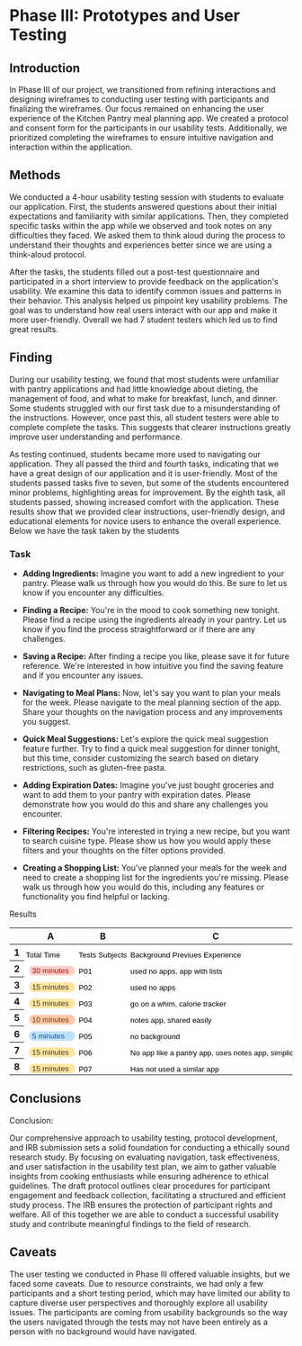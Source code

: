 # Phase III: Prototypes and User Testing

## Introduction

In Phase III of our project, we transitioned from refining interactions and designing wireframes to conducting user testing with participants and finalizing the wireframes. Our focus remained on enhancing the user experience of the Kitchen Pantry meal planning app. We created a protocol and consent form for the participants in our usability tests. Additionally, we prioritized completing the wireframes to ensure intuitive navigation and interaction within the application.

## Methods

We conducted a 4-hour usability testing session with students to evaluate our application. First, the students answered questions about their initial expectations and familiarity with similar applications. Then, they completed specific tasks within the app while we observed and took notes on any difficulties they faced. We asked them to think aloud during the process to understand their thoughts and experiences better since we are using a think-aloud protocol.

After the tasks, the students filled out a post-test questionnaire and participated in a short interview to provide feedback on the application's usability. We examine this data to identify common issues and patterns in their behavior. This analysis helped us pinpoint key usability problems. The goal was to understand how real users interact with our app and make it more user-friendly. Overall we had 7 student testers which led us to find great results.


## Finding 

During our usability testing, we found that most students were unfamiliar with pantry applications and had little knowledge about dieting, the management of food, and what to make for breakfast, lunch, and dinner. Some students struggled with our first task due to a misunderstanding of the instructions. However, once past this, all student testers were able to complete complete the tasks. This suggests that clearer instructions greatly improve user understanding and performance.

As testing continued, students became more used to navigating our application. They all passed the third and fourth tasks, indicating that we have a great design of our application and it is user-friendly. Most of the students passed tasks five to seven, but some of the students encountered minor problems, highlighting areas for improvement. By the eighth task, all students passed, showing increased comfort with the application. These results show that we provided clear instructions, user-friendly design, and educational elements for novice users to enhance the overall experience. Below we have the task taken by the students 

### Task
- **Adding Ingredients:**
  Imagine you want to add a new ingredient to your pantry. Please walk us through how you would do this. Be sure to let us know if you encounter any difficulties.

- **Finding a Recipe:**
  You're in the mood to cook something new tonight. Please find a recipe using the ingredients already in your pantry. Let us know if you find the process straightforward or if there are any challenges.

- **Saving a Recipe:**
  After finding a recipe you like, please save it for future reference. We're interested in how intuitive you find the saving feature and if you encounter any issues.

- **Navigating to Meal Plans:**
  Now, let's say you want to plan your meals for the week. Please navigate to the meal planning section of the app. Share your thoughts on the navigation process and any improvements you suggest.

- **Quick Meal Suggestions:**
  Let's explore the quick meal suggestion feature further. Try to find a quick meal suggestion for dinner tonight, but this time, consider customizing the search based on dietary restrictions, such as gluten-free pasta.

- **Adding Expiration Dates:**
  Imagine you've just bought groceries and want to add them to your pantry with expiration dates. Please demonstrate how you would do this and share any challenges you encounter.

- **Filtering Recipes:**
  You're interested in trying a new recipe, but you want to search cuisine type. Please show us how you would apply these filters and your thoughts on the filter options provided.

- **Creating a Shopping List:**
  You've planned your meals for the week and need to create a shopping list for the ingredients you're missing. Please walk us through how you would do this, including any features or functionality you find helpful or lacking.



Results
<meta http-equiv="Content-Type" content="text/html; charset=utf-8"><link type="text/css" rel="stylesheet" href="resources/sheet.css" >
<style type="text/css">.ritz .waffle a { color: inherit; }.ritz .waffle .s1{text-overflow: ellipsis;overflow: hidden;vertical-align: top;display: inline-block;height: fit-content;border-radius: 8px;}.ritz .waffle .s0{background-color:#ffffff;text-align:left;color:#000000;font-family:'Arial';font-size:10pt;vertical-align:bottom;white-space:nowrap;direction:ltr;padding:2px 3px 2px 3px;}</style><div class="ritz grid-container" dir="ltr"><table class="waffle" cellspacing="0" cellpadding="0"><thead><tr><th class="row-header freezebar-origin-ltr"></th><th id="0C0" style="width:100px;" class="column-headers-background">A</th><th id="0C1" style="width:100px;" class="column-headers-background">B</th><th id="0C2" style="width:351px;" class="column-headers-background">C</th><th id="0C3" style="width:260px;" class="column-headers-background">D</th><th id="0C4" style="width:100px;" class="column-headers-background">E</th><th id="0C5" style="width:100px;" class="column-headers-background">F</th><th id="0C6" style="width:286px;" class="column-headers-background">G</th><th id="0C7" style="width:100px;" class="column-headers-background">H</th><th id="0C8" style="width:100px;" class="column-headers-background">I</th><th id="0C9" style="width:287px;" class="column-headers-background">J</th><th id="0C10" style="width:100px;" class="column-headers-background">K</th><th id="0C11" style="width:100px;" class="column-headers-background">L</th><th id="0C12" style="width:264px;" class="column-headers-background">M</th><th id="0C13" style="width:100px;" class="column-headers-background">N</th><th id="0C14" style="width:100px;" class="column-headers-background">O</th><th id="0C15" style="width:270px;" class="column-headers-background">P</th><th id="0C16" style="width:100px;" class="column-headers-background">Q</th><th id="0C17" style="width:100px;" class="column-headers-background">R</th><th id="0C18" style="width:302px;" class="column-headers-background">S</th><th id="0C19" style="width:100px;" class="column-headers-background">T</th><th id="0C20" style="width:100px;" class="column-headers-background">U</th><th id="0C21" style="width:281px;" class="column-headers-background">V</th><th id="0C22" style="width:100px;" class="column-headers-background">W</th><th id="0C23" style="width:100px;" class="column-headers-background">X</th><th id="0C24" style="width:279px;" class="column-headers-background">Y</th><th id="0C25" style="width:100px;" class="column-headers-background">Z</th><th id="0C26" style="width:100px;" class="column-headers-background">AA</th></tr></thead><tbody><tr style="height: 20px"><th id="0R0" style="height: 20px;" class="row-headers-background"><div class="row-header-wrapper" style="line-height: 20px">1</div></th><td class="s0" dir="ltr">Total Time</td><td class="s0" dir="ltr">Tests Subjects </td><td class="s0" dir="ltr">Background Previues Experience </td><td class="s0" dir="ltr">Task 1 Notes</td><td class="s0" dir="ltr">Tests 1 Success</td><td class="s0" dir="ltr">Task 1 Rating</td><td class="s0" dir="ltr">Task 2 Notes</td><td class="s0" dir="ltr">Tests 2 Success</td><td class="s0" dir="ltr">Task 2 Rating</td><td class="s0" dir="ltr">Task 3 Notes</td><td class="s0" dir="ltr">Tests 3 Success</td><td class="s0" dir="ltr">Task 3 Rating</td><td class="s0" dir="ltr">Task 4 Notes</td><td class="s0" dir="ltr">Tests 4 Success</td><td class="s0" dir="ltr">Task 4 Rating</td><td class="s0" dir="ltr">Task 5 Notes</td><td class="s0" dir="ltr">Tests 5 Success</td><td class="s0" dir="ltr">Task 5 Rating</td><td class="s0" dir="ltr">Task 6 Notes</td><td class="s0" dir="ltr">Tests 6 Success</td><td class="s0" dir="ltr">Task 6 Rating</td><td class="s0" dir="ltr">Task 7 Notes</td><td class="s0" dir="ltr">Tests 7 Success</td><td class="s0" dir="ltr">Task 7 Rating</td><td class="s0" dir="ltr">Task 8 Notes</td><td class="s0" dir="ltr">Tests 8 Success</td><td class="s0" dir="ltr">Task 8 Rating</td></tr><tr style="height: 20px"><th id="0R1" style="height: 20px;" class="row-headers-background"><div class="row-header-wrapper" style="line-height: 20px">2</div></th><td class="s0" dir="ltr"><span class="s1" style="background-color: #ffcfc9; color: #b10202; width: 72.0px; max-width: 72.0px; margin-left: 6.0px;  padding: 1.0px 5.0px 1.0px 5.0px ; ">30 minutes </span></td><td class="s0" dir="ltr">P01</td><td class="s0" dir="ltr">used no apps, app with lists</td><td class="s0 softmerge" dir="ltr"><div class="softmerge-inner" style="width:257px;left:-1px">didn&#39;t understand instruction, could not find button</div></td><td class="s0" dir="ltr"><span class="s1" style="background-color: #d4edbc; color: #11734b; width: 72.0px; max-width: 72.0px; margin-left: 6.0px;  padding: 1.0px 5.0px 1.0px 5.0px ; ">Success</span></td><td class="s0" dir="ltr"><span class="s1" style="background-color: #ffc8aa; color: #753800; width: 72.0px; max-width: 72.0px; margin-left: 6.0px;  padding: 1.0px 5.0px 1.0px 5.0px ; ">2 Somewhat Difficult</span></td><td class="s0" dir="ltr">N/A</td><td class="s0" dir="ltr"><span class="s1" style="background-color: #d4edbc; color: #11734b; width: 72.0px; max-width: 72.0px; margin-left: 6.0px;  padding: 1.0px 5.0px 1.0px 5.0px ; ">Success</span></td><td class="s0" dir="ltr"><span class="s1" style="background-color: #c6dbe1; color: #215a6c; width: 72.0px; max-width: 72.0px; margin-left: 6.0px;  padding: 1.0px 5.0px 1.0px 5.0px ; ">4 somewhat easy</span></td><td class="s0" dir="ltr">N/A</td><td class="s0" dir="ltr"><span class="s1" style="background-color: #d4edbc; color: #11734b; width: 72.0px; max-width: 72.0px; margin-left: 6.0px;  padding: 1.0px 5.0px 1.0px 5.0px ; ">Success</span></td><td class="s0" dir="ltr"><span class="s1" style="background-color: #bfe1f6; color: #0a53a8; width: 72.0px; max-width: 72.0px; margin-left: 6.0px;  padding: 1.0px 5.0px 1.0px 5.0px ; ">5 easy</span></td><td class="s0" dir="ltr">N/A</td><td class="s0" dir="ltr"><span class="s1" style="background-color: #d4edbc; color: #11734b; width: 72.0px; max-width: 72.0px; margin-left: 6.0px;  padding: 1.0px 5.0px 1.0px 5.0px ; ">Success</span></td><td class="s0" dir="ltr"><span class="s1" style="background-color: #ffe5a0; color: #473821; width: 72.0px; max-width: 72.0px; margin-left: 6.0px;  padding: 1.0px 5.0px 1.0px 5.0px ; ">3 okay</span></td><td class="s0" dir="ltr">N/A</td><td class="s0" dir="ltr"><span class="s1" style="background-color: #b10202; color: #ffcfc9; width: 72.0px; max-width: 72.0px; margin-left: 6.0px;  padding: 1.0px 5.0px 1.0px 5.0px ; ">Fail</span></td><td class="s0" dir="ltr"><span class="s1" style="background-color: #ffcfc9; color: #b10202; width: 72.0px; max-width: 72.0px; margin-left: 6.0px;  padding: 1.0px 5.0px 1.0px 5.0px ; ">1 Very Difficult</span></td><td class="s0" dir="ltr">not wired in yet</td><td class="s0" dir="ltr"><span class="s1" style="background-color: #b10202; color: #ffcfc9; width: 72.0px; max-width: 72.0px; margin-left: 6.0px;  padding: 1.0px 5.0px 1.0px 5.0px ; ">Fail</span></td><td class="s0" dir="ltr"><span class="s1" style="background-color: #ffcfc9; color: #b10202; width: 72.0px; max-width: 72.0px; margin-left: 6.0px;  padding: 1.0px 5.0px 1.0px 5.0px ; ">1 Very Difficult</span></td><td class="s0" dir="ltr">search bar not active</td><td class="s0" dir="ltr"><span class="s1" style="background-color: #b10202; color: #ffcfc9; width: 72.0px; max-width: 72.0px; margin-left: 6.0px;  padding: 1.0px 5.0px 1.0px 5.0px ; ">Fail</span></td><td class="s0" dir="ltr"><span class="s1" style="background-color: #ffe5a0; color: #473821; width: 72.0px; max-width: 72.0px; margin-left: 6.0px;  padding: 1.0px 5.0px 1.0px 5.0px ; ">3 okay</span></td><td class="s0" dir="ltr">N/A</td><td class="s0" dir="ltr"><span class="s1" style="background-color: #d4edbc; color: #11734b; width: 72.0px; max-width: 72.0px; margin-left: 6.0px;  padding: 1.0px 5.0px 1.0px 5.0px ; ">Success</span></td><td class="s0" dir="ltr"><span class="s1" style="background-color: #ffe5a0; color: #473821; width: 72.0px; max-width: 72.0px; margin-left: 6.0px;  padding: 1.0px 5.0px 1.0px 5.0px ; ">3 okay</span></td></tr><tr style="height: 20px"><th id="0R2" style="height: 20px;" class="row-headers-background"><div class="row-header-wrapper" style="line-height: 20px">3</div></th><td class="s0" dir="ltr"><span class="s1" style="background-color: #ffe5a0; color: #473821; width: 72.0px; max-width: 72.0px; margin-left: 6.0px;  padding: 1.0px 5.0px 1.0px 5.0px ; ">15 minutes </span></td><td class="s0" dir="ltr">P02</td><td class="s0" dir="ltr">used no apps</td><td class="s0" dir="ltr">N/A</td><td class="s0" dir="ltr"><span class="s1" style="background-color: #d4edbc; color: #11734b; width: 72.0px; max-width: 72.0px; margin-left: 6.0px;  padding: 1.0px 5.0px 1.0px 5.0px ; ">Success</span></td><td class="s0" dir="ltr"><span class="s1" style="background-color: #c6dbe1; color: #215a6c; width: 72.0px; max-width: 72.0px; margin-left: 6.0px;  padding: 1.0px 5.0px 1.0px 5.0px ; ">4 somewhat easy</span></td><td class="s0" dir="ltr">N/A</td><td class="s0" dir="ltr"><span class="s1" style="background-color: #d4edbc; color: #11734b; width: 72.0px; max-width: 72.0px; margin-left: 6.0px;  padding: 1.0px 5.0px 1.0px 5.0px ; ">Success</span></td><td class="s0" dir="ltr"><span class="s1" style="background-color: #bfe1f6; color: #0a53a8; width: 72.0px; max-width: 72.0px; margin-left: 6.0px;  padding: 1.0px 5.0px 1.0px 5.0px ; ">5 easy</span></td><td class="s0" dir="ltr">N/A</td><td class="s0" dir="ltr"><span class="s1" style="background-color: #d4edbc; color: #11734b; width: 72.0px; max-width: 72.0px; margin-left: 6.0px;  padding: 1.0px 5.0px 1.0px 5.0px ; ">Success</span></td><td class="s0" dir="ltr"><span class="s1" style="background-color: #c6dbe1; color: #215a6c; width: 72.0px; max-width: 72.0px; margin-left: 6.0px;  padding: 1.0px 5.0px 1.0px 5.0px ; ">4 somewhat easy</span></td><td class="s0" dir="ltr">N/A</td><td class="s0" dir="ltr"><span class="s1" style="background-color: #d4edbc; color: #11734b; width: 72.0px; max-width: 72.0px; margin-left: 6.0px;  padding: 1.0px 5.0px 1.0px 5.0px ; ">Success</span></td><td class="s0" dir="ltr"><span class="s1" style="background-color: #bfe1f6; color: #0a53a8; width: 72.0px; max-width: 72.0px; margin-left: 6.0px;  padding: 1.0px 5.0px 1.0px 5.0px ; ">5 easy</span></td><td class="s0" dir="ltr">user error</td><td class="s0" dir="ltr"><span class="s1" style="background-color: #d4edbc; color: #11734b; width: 72.0px; max-width: 72.0px; margin-left: 6.0px;  padding: 1.0px 5.0px 1.0px 5.0px ; ">Success</span></td><td class="s0" dir="ltr"><span class="s1" style="background-color: #c6dbe1; color: #215a6c; width: 72.0px; max-width: 72.0px; margin-left: 6.0px;  padding: 1.0px 5.0px 1.0px 5.0px ; ">4 somewhat easy</span></td><td class="s0" dir="ltr">N/A</td><td class="s0" dir="ltr"><span class="s1" style="background-color: #d4edbc; color: #11734b; width: 72.0px; max-width: 72.0px; margin-left: 6.0px;  padding: 1.0px 5.0px 1.0px 5.0px ; ">Success</span></td><td class="s0" dir="ltr"><span class="s1" style="background-color: #bfe1f6; color: #0a53a8; width: 72.0px; max-width: 72.0px; margin-left: 6.0px;  padding: 1.0px 5.0px 1.0px 5.0px ; ">5 easy</span></td><td class="s0" dir="ltr">search not working</td><td class="s0" dir="ltr"><span class="s1" style="background-color: #b10202; color: #ffcfc9; width: 72.0px; max-width: 72.0px; margin-left: 6.0px;  padding: 1.0px 5.0px 1.0px 5.0px ; ">Fail</span></td><td class="s0" dir="ltr"><span class="s1" style="background-color: #ffcfc9; color: #b10202; width: 72.0px; max-width: 72.0px; margin-left: 6.0px;  padding: 1.0px 5.0px 1.0px 5.0px ; ">1 Very Difficult</span></td><td class="s0" dir="ltr">N/A</td><td class="s0" dir="ltr"><span class="s1" style="background-color: #d4edbc; color: #11734b; width: 72.0px; max-width: 72.0px; margin-left: 6.0px;  padding: 1.0px 5.0px 1.0px 5.0px ; ">Success</span></td><td class="s0" dir="ltr"><span class="s1" style="background-color: #bfe1f6; color: #0a53a8; width: 72.0px; max-width: 72.0px; margin-left: 6.0px;  padding: 1.0px 5.0px 1.0px 5.0px ; ">5 easy</span></td></tr><tr style="height: 20px"><th id="0R3" style="height: 20px;" class="row-headers-background"><div class="row-header-wrapper" style="line-height: 20px">4</div></th><td class="s0" dir="ltr"><span class="s1" style="background-color: #ffe5a0; color: #473821; width: 72.0px; max-width: 72.0px; margin-left: 6.0px;  padding: 1.0px 5.0px 1.0px 5.0px ; ">15 minutes </span></td><td class="s0" dir="ltr">P03</td><td class="s0" dir="ltr">go on a whim, calorie tracker</td><td class="s0" dir="ltr">confusion with buttons</td><td class="s0" dir="ltr"><span class="s1" style="background-color: #d4edbc; color: #11734b; width: 72.0px; max-width: 72.0px; margin-left: 6.0px;  padding: 1.0px 5.0px 1.0px 5.0px ; ">Success</span></td><td class="s0" dir="ltr"><span class="s1" style="background-color: #c6dbe1; color: #215a6c; width: 72.0px; max-width: 72.0px; margin-left: 6.0px;  padding: 1.0px 5.0px 1.0px 5.0px ; ">4 somewhat easy</span></td><td class="s0" dir="ltr">Easy navigation bar</td><td class="s0" dir="ltr"><span class="s1" style="background-color: #d4edbc; color: #11734b; width: 72.0px; max-width: 72.0px; margin-left: 6.0px;  padding: 1.0px 5.0px 1.0px 5.0px ; ">Success</span></td><td class="s0" dir="ltr"><span class="s1" style="background-color: #bfe1f6; color: #0a53a8; width: 72.0px; max-width: 72.0px; margin-left: 6.0px;  padding: 1.0px 5.0px 1.0px 5.0px ; ">5 easy</span></td><td class="s0" dir="ltr">Text easy to read</td><td class="s0" dir="ltr"><span class="s1" style="background-color: #d4edbc; color: #11734b; width: 72.0px; max-width: 72.0px; margin-left: 6.0px;  padding: 1.0px 5.0px 1.0px 5.0px ; ">Success</span></td><td class="s0" dir="ltr"><span class="s1" style="background-color: #bfe1f6; color: #0a53a8; width: 72.0px; max-width: 72.0px; margin-left: 6.0px;  padding: 1.0px 5.0px 1.0px 5.0px ; ">5 easy</span></td><td class="s0" dir="ltr">need to add to meal plam</td><td class="s0" dir="ltr"><span class="s1" style="background-color: #d4edbc; color: #11734b; width: 72.0px; max-width: 72.0px; margin-left: 6.0px;  padding: 1.0px 5.0px 1.0px 5.0px ; ">Success</span></td><td class="s0" dir="ltr"><span class="s1" style="background-color: #c6dbe1; color: #215a6c; width: 72.0px; max-width: 72.0px; margin-left: 6.0px;  padding: 1.0px 5.0px 1.0px 5.0px ; ">4 somewhat easy</span></td><td class="s0" dir="ltr">easy to use</td><td class="s0" dir="ltr"><span class="s1" style="background-color: #d4edbc; color: #11734b; width: 72.0px; max-width: 72.0px; margin-left: 6.0px;  padding: 1.0px 5.0px 1.0px 5.0px ; ">Success</span></td><td class="s0" dir="ltr"><span class="s1" style="background-color: #bfe1f6; color: #0a53a8; width: 72.0px; max-width: 72.0px; margin-left: 6.0px;  padding: 1.0px 5.0px 1.0px 5.0px ; ">5 easy</span></td><td class="s0" dir="ltr">easy</td><td class="s0" dir="ltr"><span class="s1" style="background-color: #d4edbc; color: #11734b; width: 72.0px; max-width: 72.0px; margin-left: 6.0px;  padding: 1.0px 5.0px 1.0px 5.0px ; ">Success</span></td><td class="s0" dir="ltr"><span class="s1" style="background-color: #bfe1f6; color: #0a53a8; width: 72.0px; max-width: 72.0px; margin-left: 6.0px;  padding: 1.0px 5.0px 1.0px 5.0px ; ">5 easy</span></td><td class="s0" dir="ltr">by flavor or mood</td><td class="s0" dir="ltr"><span class="s1" style="background-color: #d4edbc; color: #11734b; width: 72.0px; max-width: 72.0px; margin-left: 6.0px;  padding: 1.0px 5.0px 1.0px 5.0px ; ">Success</span></td><td class="s0" dir="ltr"><span class="s1" style="background-color: #bfe1f6; color: #0a53a8; width: 72.0px; max-width: 72.0px; margin-left: 6.0px;  padding: 1.0px 5.0px 1.0px 5.0px ; ">5 easy</span></td><td class="s0" dir="ltr">needs color</td><td class="s0" dir="ltr"><span class="s1" style="background-color: #d4edbc; color: #11734b; width: 72.0px; max-width: 72.0px; margin-left: 6.0px;  padding: 1.0px 5.0px 1.0px 5.0px ; ">Success</span></td><td class="s0" dir="ltr"><span class="s1" style="background-color: #bfe1f6; color: #0a53a8; width: 72.0px; max-width: 72.0px; margin-left: 6.0px;  padding: 1.0px 5.0px 1.0px 5.0px ; ">5 easy</span></td></tr><tr style="height: 20px"><th id="0R4" style="height: 20px;" class="row-headers-background"><div class="row-header-wrapper" style="line-height: 20px">5</div></th><td class="s0" dir="ltr"><span class="s1" style="background-color: #ffc8aa; color: #753800; width: 72.0px; max-width: 72.0px; margin-left: 6.0px;  padding: 1.0px 5.0px 1.0px 5.0px ; ">10 minutes </span></td><td class="s0" dir="ltr">P04</td><td class="s0" dir="ltr">notes app, shared easily</td><td class="s0" dir="ltr">made sense</td><td class="s0" dir="ltr"><span class="s1" style="background-color: #d4edbc; color: #11734b; width: 72.0px; max-width: 72.0px; margin-left: 6.0px;  padding: 1.0px 5.0px 1.0px 5.0px ; ">Success</span></td><td class="s0" dir="ltr"><span class="s1" style="background-color: #bfe1f6; color: #0a53a8; width: 72.0px; max-width: 72.0px; margin-left: 6.0px;  padding: 1.0px 5.0px 1.0px 5.0px ; ">5 easy</span></td><td class="s0" dir="ltr">wanted mexican</td><td class="s0" dir="ltr"><span class="s1" style="background-color: #d4edbc; color: #11734b; width: 72.0px; max-width: 72.0px; margin-left: 6.0px;  padding: 1.0px 5.0px 1.0px 5.0px ; ">Success</span></td><td class="s0" dir="ltr"><span class="s1" style="background-color: #bfe1f6; color: #0a53a8; width: 72.0px; max-width: 72.0px; margin-left: 6.0px;  padding: 1.0px 5.0px 1.0px 5.0px ; ">5 easy</span></td><td class="s0" dir="ltr">easy to use, confused</td><td class="s0" dir="ltr"><span class="s1" style="background-color: #d4edbc; color: #11734b; width: 72.0px; max-width: 72.0px; margin-left: 6.0px;  padding: 1.0px 5.0px 1.0px 5.0px ; ">Success</span></td><td class="s0" dir="ltr"><span class="s1" style="background-color: #bfe1f6; color: #0a53a8; width: 72.0px; max-width: 72.0px; margin-left: 6.0px;  padding: 1.0px 5.0px 1.0px 5.0px ; ">5 easy</span></td><td class="s0" dir="ltr">button click</td><td class="s0" dir="ltr"><span class="s1" style="background-color: #d4edbc; color: #11734b; width: 72.0px; max-width: 72.0px; margin-left: 6.0px;  padding: 1.0px 5.0px 1.0px 5.0px ; ">Success</span></td><td class="s0" dir="ltr"><span class="s1" style="background-color: #bfe1f6; color: #0a53a8; width: 72.0px; max-width: 72.0px; margin-left: 6.0px;  padding: 1.0px 5.0px 1.0px 5.0px ; ">5 easy</span></td><td class="s0" dir="ltr">gluten free necessary</td><td class="s0" dir="ltr"><span class="s1" style="background-color: #d4edbc; color: #11734b; width: 72.0px; max-width: 72.0px; margin-left: 6.0px;  padding: 1.0px 5.0px 1.0px 5.0px ; ">Success</span></td><td class="s0" dir="ltr"><span class="s1" style="background-color: #bfe1f6; color: #0a53a8; width: 72.0px; max-width: 72.0px; margin-left: 6.0px;  padding: 1.0px 5.0px 1.0px 5.0px ; ">5 easy</span></td><td class="s0" dir="ltr">N/A</td><td class="s0" dir="ltr"><span class="s1" style="background-color: #d4edbc; color: #11734b; width: 72.0px; max-width: 72.0px; margin-left: 6.0px;  padding: 1.0px 5.0px 1.0px 5.0px ; ">Success</span></td><td class="s0" dir="ltr"><span class="s1" style="background-color: #bfe1f6; color: #0a53a8; width: 72.0px; max-width: 72.0px; margin-left: 6.0px;  padding: 1.0px 5.0px 1.0px 5.0px ; ">5 easy</span></td><td class="s0" dir="ltr">wanted Mexican</td><td class="s0" dir="ltr"><span class="s1" style="background-color: #d4edbc; color: #11734b; width: 72.0px; max-width: 72.0px; margin-left: 6.0px;  padding: 1.0px 5.0px 1.0px 5.0px ; ">Success</span></td><td class="s0" dir="ltr"><span class="s1" style="background-color: #bfe1f6; color: #0a53a8; width: 72.0px; max-width: 72.0px; margin-left: 6.0px;  padding: 1.0px 5.0px 1.0px 5.0px ; ">5 easy</span></td><td class="s0" dir="ltr">at top no scrolling</td><td class="s0" dir="ltr"><span class="s1" style="background-color: #d4edbc; color: #11734b; width: 72.0px; max-width: 72.0px; margin-left: 6.0px;  padding: 1.0px 5.0px 1.0px 5.0px ; ">Success</span></td><td class="s0" dir="ltr"><span class="s1" style="background-color: #bfe1f6; color: #0a53a8; width: 72.0px; max-width: 72.0px; margin-left: 6.0px;  padding: 1.0px 5.0px 1.0px 5.0px ; ">5 easy</span></td></tr><tr style="height: 20px"><th id="0R5" style="height: 20px;" class="row-headers-background"><div class="row-header-wrapper" style="line-height: 20px">6</div></th><td class="s0" dir="ltr"><span class="s1" style="background-color: #bfe1f6; color: #0a53a8; width: 72.0px; max-width: 72.0px; margin-left: 6.0px;  padding: 1.0px 5.0px 1.0px 5.0px ; ">5 minutes </span></td><td class="s0" dir="ltr">P05</td><td class="s0" dir="ltr">no background</td><td class="s0" dir="ltr">got stuck</td><td class="s0" dir="ltr"><span class="s1" style="background-color: #b10202; color: #ffcfc9; width: 72.0px; max-width: 72.0px; margin-left: 6.0px;  padding: 1.0px 5.0px 1.0px 5.0px ; ">Fail</span></td><td class="s0" dir="ltr"><span class="s1" style="background-color: #ffcfc9; color: #b10202; width: 72.0px; max-width: 72.0px; margin-left: 6.0px;  padding: 1.0px 5.0px 1.0px 5.0px ; ">1 Very Difficult</span></td><td class="s0" dir="ltr">clicks around, goes through pantry</td><td class="s0" dir="ltr"><span class="s1" style="background-color: #d4edbc; color: #11734b; width: 72.0px; max-width: 72.0px; margin-left: 6.0px;  padding: 1.0px 5.0px 1.0px 5.0px ; ">Success</span></td><td class="s0" dir="ltr"><span class="s1" style="background-color: #c6dbe1; color: #215a6c; width: 72.0px; max-width: 72.0px; margin-left: 6.0px;  padding: 1.0px 5.0px 1.0px 5.0px ; ">4 somewhat easy</span></td><td class="s0" dir="ltr">clicked correctly</td><td class="s0" dir="ltr"><span class="s1" style="background-color: #d4edbc; color: #11734b; width: 72.0px; max-width: 72.0px; margin-left: 6.0px;  padding: 1.0px 5.0px 1.0px 5.0px ; ">Success</span></td><td class="s0" dir="ltr"><span class="s1" style="background-color: #bfe1f6; color: #0a53a8; width: 72.0px; max-width: 72.0px; margin-left: 6.0px;  padding: 1.0px 5.0px 1.0px 5.0px ; ">5 easy</span></td><td class="s0" dir="ltr">navigated correctly</td><td class="s0" dir="ltr"><span class="s1" style="background-color: #d4edbc; color: #11734b; width: 72.0px; max-width: 72.0px; margin-left: 6.0px;  padding: 1.0px 5.0px 1.0px 5.0px ; ">Success</span></td><td class="s0" dir="ltr"><span class="s1" style="background-color: #bfe1f6; color: #0a53a8; width: 72.0px; max-width: 72.0px; margin-left: 6.0px;  padding: 1.0px 5.0px 1.0px 5.0px ; ">5 easy</span></td><td class="s0" dir="ltr">N/A</td><td class="s0" dir="ltr"><span class="s1" style="background-color: #d4edbc; color: #11734b; width: 72.0px; max-width: 72.0px; margin-left: 6.0px;  padding: 1.0px 5.0px 1.0px 5.0px ; ">Success</span></td><td class="s0" dir="ltr"><span class="s1" style="background-color: #bfe1f6; color: #0a53a8; width: 72.0px; max-width: 72.0px; margin-left: 6.0px;  padding: 1.0px 5.0px 1.0px 5.0px ; ">5 easy</span></td><td class="s0" dir="ltr">clicks correctly, but buttons not there to complete</td><td class="s0" dir="ltr"><span class="s1" style="background-color: #d4edbc; color: #11734b; width: 72.0px; max-width: 72.0px; margin-left: 6.0px;  padding: 1.0px 5.0px 1.0px 5.0px ; ">Success</span></td><td class="s0" dir="ltr"><span class="s1" style="background-color: #ffcfc9; color: #b10202; width: 72.0px; max-width: 72.0px; margin-left: 6.0px;  padding: 1.0px 5.0px 1.0px 5.0px ; ">1 Very Difficult</span></td><td class="s0" dir="ltr">clicks correctly</td><td class="s0" dir="ltr"><span class="s1" style="background-color: #d4edbc; color: #11734b; width: 72.0px; max-width: 72.0px; margin-left: 6.0px;  padding: 1.0px 5.0px 1.0px 5.0px ; ">Success</span></td><td class="s0" dir="ltr"><span class="s1" style="background-color: #bfe1f6; color: #0a53a8; width: 72.0px; max-width: 72.0px; margin-left: 6.0px;  padding: 1.0px 5.0px 1.0px 5.0px ; ">5 easy</span></td><td class="s0" dir="ltr">N/A</td><td class="s0" dir="ltr"><span class="s1" style="background-color: #d4edbc; color: #11734b; width: 72.0px; max-width: 72.0px; margin-left: 6.0px;  padding: 1.0px 5.0px 1.0px 5.0px ; ">Success</span></td><td class="s0" dir="ltr"><span class="s1" style="background-color: #bfe1f6; color: #0a53a8; width: 72.0px; max-width: 72.0px; margin-left: 6.0px;  padding: 1.0px 5.0px 1.0px 5.0px ; ">5 easy</span></td></tr><tr style="height: 20px"><th id="0R6" style="height: 20px;" class="row-headers-background"><div class="row-header-wrapper" style="line-height: 20px">7</div></th><td class="s0" dir="ltr"><span class="s1" style="background-color: #ffe5a0; color: #473821; width: 72.0px; max-width: 72.0px; margin-left: 6.0px;  padding: 1.0px 5.0px 1.0px 5.0px ; ">15 minutes </span></td><td class="s0" dir="ltr">P06</td><td class="s0" dir="ltr">No app like a pantry app, uses notes app, simplicity</td><td class="s0" dir="ltr">went to pantry first, wrong button</td><td class="s0" dir="ltr"><span class="s1" style="background-color: #d4edbc; color: #11734b; width: 72.0px; max-width: 72.0px; margin-left: 6.0px;  padding: 1.0px 5.0px 1.0px 5.0px ; ">Success</span></td><td class="s0" dir="ltr"><span class="s1" style="background-color: #bfe1f6; color: #0a53a8; width: 72.0px; max-width: 72.0px; margin-left: 6.0px;  padding: 1.0px 5.0px 1.0px 5.0px ; ">5 easy</span></td><td class="s0" dir="ltr">completed easily</td><td class="s0" dir="ltr"><span class="s1" style="background-color: #d4edbc; color: #11734b; width: 72.0px; max-width: 72.0px; margin-left: 6.0px;  padding: 1.0px 5.0px 1.0px 5.0px ; ">Success</span></td><td class="s0" dir="ltr"><span class="s1" style="background-color: #bfe1f6; color: #0a53a8; width: 72.0px; max-width: 72.0px; margin-left: 6.0px;  padding: 1.0px 5.0px 1.0px 5.0px ; ">5 easy</span></td><td class="s0" dir="ltr">navigated correctly</td><td class="s0" dir="ltr"><span class="s1" style="background-color: #d4edbc; color: #11734b; width: 72.0px; max-width: 72.0px; margin-left: 6.0px;  padding: 1.0px 5.0px 1.0px 5.0px ; ">Success</span></td><td class="s0" dir="ltr"><span class="s1" style="background-color: #bfe1f6; color: #0a53a8; width: 72.0px; max-width: 72.0px; margin-left: 6.0px;  padding: 1.0px 5.0px 1.0px 5.0px ; ">5 easy</span></td><td class="s0" dir="ltr">completed easily</td><td class="s0" dir="ltr"><span class="s1" style="background-color: #d4edbc; color: #11734b; width: 72.0px; max-width: 72.0px; margin-left: 6.0px;  padding: 1.0px 5.0px 1.0px 5.0px ; ">Success</span></td><td class="s0" dir="ltr"><span class="s1" style="background-color: #bfe1f6; color: #0a53a8; width: 72.0px; max-width: 72.0px; margin-left: 6.0px;  padding: 1.0px 5.0px 1.0px 5.0px ; ">5 easy</span></td><td class="s0" dir="ltr">completed easily</td><td class="s0" dir="ltr"><span class="s1" style="background-color: #d4edbc; color: #11734b; width: 72.0px; max-width: 72.0px; margin-left: 6.0px;  padding: 1.0px 5.0px 1.0px 5.0px ; ">Success</span></td><td class="s0" dir="ltr"><span class="s1" style="background-color: #bfe1f6; color: #0a53a8; width: 72.0px; max-width: 72.0px; margin-left: 6.0px;  padding: 1.0px 5.0px 1.0px 5.0px ; ">5 easy</span></td><td class="s0" dir="ltr">clicked right button, couldnt find</td><td class="s0" dir="ltr"><span class="s1" style="background-color: #d4edbc; color: #11734b; width: 72.0px; max-width: 72.0px; margin-left: 6.0px;  padding: 1.0px 5.0px 1.0px 5.0px ; ">Success</span></td><td class="s0" dir="ltr"><span class="s1" style="background-color: #ffe5a0; color: #473821; width: 72.0px; max-width: 72.0px; margin-left: 6.0px;  padding: 1.0px 5.0px 1.0px 5.0px ; ">3 okay</span></td><td class="s0" dir="ltr">not obvious button</td><td class="s0" dir="ltr"><span class="s1" style="background-color: #d4edbc; color: #11734b; width: 72.0px; max-width: 72.0px; margin-left: 6.0px;  padding: 1.0px 5.0px 1.0px 5.0px ; ">Success</span></td><td class="s0" dir="ltr"><span class="s1" style="background-color: #ffc8aa; color: #753800; width: 72.0px; max-width: 72.0px; margin-left: 6.0px;  padding: 1.0px 5.0px 1.0px 5.0px ; ">2 Somewhat Difficult</span></td><td class="s0" dir="ltr">clicked wrong button</td><td class="s0" dir="ltr"><span class="s1" style="background-color: #d4edbc; color: #11734b; width: 72.0px; max-width: 72.0px; margin-left: 6.0px;  padding: 1.0px 5.0px 1.0px 5.0px ; ">Success</span></td><td class="s0" dir="ltr"><span class="s1" style="background-color: #ffcfc9; color: #b10202; width: 72.0px; max-width: 72.0px; margin-left: 6.0px;  padding: 1.0px 5.0px 1.0px 5.0px ; ">1 Very Difficult</span></td></tr><tr style="height: 20px"><th id="0R7" style="height: 20px;" class="row-headers-background"><div class="row-header-wrapper" style="line-height: 20px">8</div></th><td class="s0" dir="ltr"><span class="s1" style="background-color: #ffe5a0; color: #473821; width: 72.0px; max-width: 72.0px; margin-left: 6.0px;  padding: 1.0px 5.0px 1.0px 5.0px ; ">15 minutes </span></td><td class="s0" dir="ltr">P07</td><td class="s0" dir="ltr">Has not used a similar app</td><td class="s0" dir="ltr">started at pantry then shopping list</td><td class="s0" dir="ltr"><span class="s1" style="background-color: #d4edbc; color: #11734b; width: 72.0px; max-width: 72.0px; margin-left: 6.0px;  padding: 1.0px 5.0px 1.0px 5.0px ; ">Success</span></td><td class="s0" dir="ltr"><span class="s1" style="background-color: #bfe1f6; color: #0a53a8; width: 72.0px; max-width: 72.0px; margin-left: 6.0px;  padding: 1.0px 5.0px 1.0px 5.0px ; ">5 easy</span></td><td class="s0" dir="ltr">recipes</td><td class="s0" dir="ltr"><span class="s1" style="background-color: #d4edbc; color: #11734b; width: 72.0px; max-width: 72.0px; margin-left: 6.0px;  padding: 1.0px 5.0px 1.0px 5.0px ; ">Success</span></td><td class="s0" dir="ltr"><span class="s1" style="background-color: #c6dbe1; color: #215a6c; width: 72.0px; max-width: 72.0px; margin-left: 6.0px;  padding: 1.0px 5.0px 1.0px 5.0px ; ">4 somewhat easy</span></td><td class="s0" dir="ltr">N/A</td><td class="s0" dir="ltr"><span class="s1" style="background-color: #d4edbc; color: #11734b; width: 72.0px; max-width: 72.0px; margin-left: 6.0px;  padding: 1.0px 5.0px 1.0px 5.0px ; ">Success</span></td><td class="s0" dir="ltr"><span class="s1" style="background-color: #bfe1f6; color: #0a53a8; width: 72.0px; max-width: 72.0px; margin-left: 6.0px;  padding: 1.0px 5.0px 1.0px 5.0px ; ">5 easy</span></td><td class="s0" dir="ltr">no problems</td><td class="s0" dir="ltr"><span class="s1" style="background-color: #d4edbc; color: #11734b; width: 72.0px; max-width: 72.0px; margin-left: 6.0px;  padding: 1.0px 5.0px 1.0px 5.0px ; ">Success</span></td><td class="s0" dir="ltr"><span class="s1" style="background-color: #bfe1f6; color: #0a53a8; width: 72.0px; max-width: 72.0px; margin-left: 6.0px;  padding: 1.0px 5.0px 1.0px 5.0px ; ">5 easy</span></td><td class="s0" dir="ltr">little ambiguous, just under recipes</td><td class="s0" dir="ltr"><span class="s1" style="background-color: #d4edbc; color: #11734b; width: 72.0px; max-width: 72.0px; margin-left: 6.0px;  padding: 1.0px 5.0px 1.0px 5.0px ; ">Success</span></td><td class="s0" dir="ltr"><span class="s1" style="background-color: #c6dbe1; color: #215a6c; width: 72.0px; max-width: 72.0px; margin-left: 6.0px;  padding: 1.0px 5.0px 1.0px 5.0px ; ">4 somewhat easy</span></td><td class="s0" dir="ltr">button was not there to click</td><td class="s0" dir="ltr"><span class="s1" style="background-color: #b10202; color: #ffcfc9; width: 72.0px; max-width: 72.0px; margin-left: 6.0px;  padding: 1.0px 5.0px 1.0px 5.0px ; ">Fail</span></td><td class="s0" dir="ltr"><span class="s1" style="background-color: #ffcfc9; color: #b10202; width: 72.0px; max-width: 72.0px; margin-left: 6.0px;  padding: 1.0px 5.0px 1.0px 5.0px ; ">1 Very Difficult</span></td><td class="s0" dir="ltr">N/A</td><td class="s0" dir="ltr"><span class="s1" style="background-color: #d4edbc; color: #11734b; width: 72.0px; max-width: 72.0px; margin-left: 6.0px;  padding: 1.0px 5.0px 1.0px 5.0px ; ">Success</span></td><td class="s0" dir="ltr"><span class="s1" style="background-color: #bfe1f6; color: #0a53a8; width: 72.0px; max-width: 72.0px; margin-left: 6.0px;  padding: 1.0px 5.0px 1.0px 5.0px ; ">5 easy</span></td><td class="s0" dir="ltr">saw both options</td><td class="s0" dir="ltr"><span class="s1" style="background-color: #d4edbc; color: #11734b; width: 72.0px; max-width: 72.0px; margin-left: 6.0px;  padding: 1.0px 5.0px 1.0px 5.0px ; ">Success</span></td><td class="s0" dir="ltr"><span class="s1" style="background-color: #bfe1f6; color: #0a53a8; width: 72.0px; max-width: 72.0px; margin-left: 6.0px;  padding: 1.0px 5.0px 1.0px 5.0px ; ">5 easy</span></td></tr></tbody></table></div>


## Conclusions

Conclusion:

Our comprehensive approach to usability testing, protocol development, and IRB submission sets a solid foundation for conducting a ethically sound research study. By focusing on evaluating navigation, task effectiveness, and user satisfaction in the usability test plan, we aim to gather valuable insights from cooking enthusiasts while ensuring adherence to ethical guidelines. The draft protocol outlines clear procedures for participant engagement and feedback collection, facilitating a structured and efficient study process. The IRB ensures the protection of participant rights and welfare. All of this together we are able to conduct a successful usability study and contribute meaningful findings to the field of research.

## Caveats

The user testing we conducted in Phase III offered valuable insights, but we faced some caveats. Due to resource constraints, we had only a few participants and a short testing period, which may have limited our ability to capture diverse user perspectives and thoroughly explore all usability issues. The participants are coming from usability backgrounds so the way the users navigated through the tests may not have been entirely as a person with no background would have navigated. 
